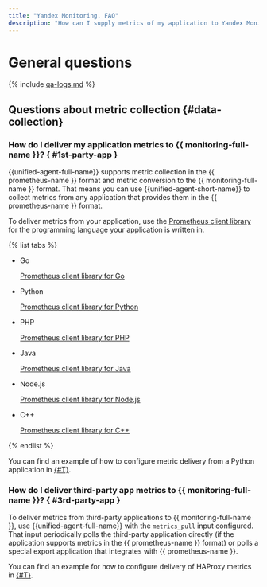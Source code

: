 ```yaml
---
title: "Yandex Monitoring. FAQ"
description: "How can I supply metrics of my application to Yandex Monitoring? How can I supply metrics of third-party applications to Yandex Monitoring? Answers to these and other questions are in this article."
---
```


# General questions

{% include [qa-logs.md](../../_includes/qa-logs.md) %}

## Questions about metric collection {#data-collection}

### How do I deliver my application metrics to {{ monitoring-full-name }}? { #1st-party-app }

{{unified-agent-full-name}} supports metric collection in the {{ prometheus-name }} format and metric conversion to the {{ monitoring-full-name }} format. That means you can use {{unified-agent-short-name}} to collect metrics from any application that provides them in the {{ prometheus-name }} format.

To deliver metrics from your application, use the [Prometheus client library](https://prometheus.io/docs/instrumenting/clientlibs/) for the programming language your application is written in.

{% list tabs %}

- Go

    [Prometheus client library for Go](https://github.com/prometheus/client_golang)

- Python

    [Prometheus client library for Python](https://github.com/prometheus/client_python)

- PHP

    [Prometheus client library for PHP](https://github.com/promphp/prometheus_client_php)

- Java

    [Prometheus client library for Java](https://github.com/prometheus/client_java)

- Node.js

    [Prometheus client library for Node.js](https://github.com/siimon/prom-client)

- C++

    [Prometheus client library for C++](https://github.com/jupp0r/prometheus-cpp)

{% endlist %}

You can find an example of how to configure metric delivery from a Python application in [{#T}](../operations/unified-agent/pull_prometheus.md).

### How do I deliver third-party app metrics to {{ monitoring-full-name }}? { #3rd-party-app }

To deliver metrics from third-party applications to {{ monitoring-full-name }}, use {{unified-agent-full-name}} with the `metrics_pull` input configured. That input periodically polls the third-party application directly (if the application supports metrics in the {{ prometheus-name }} format) or polls a special export application that integrates with {{ prometheus-name }}.

You can find an example for how to configure delivery of HAProxy metrics in [{#T}](../operations/unified-agent/haproxy.md).

